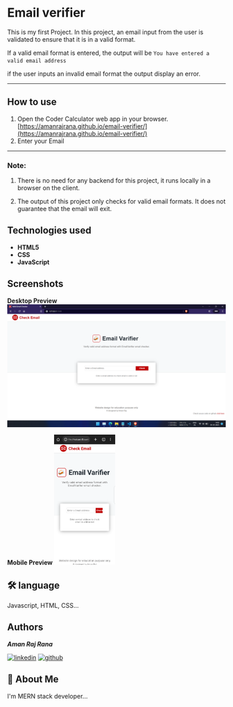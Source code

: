 
# Email verifier  
This is my first Project. In this project, an email input from the user is validated to ensure that it is in a valid format.

If a valid email format is entered, the output will be `You have entered a valid email address`

if the user inputs an invalid email format the output display an error.

---
## How to use

1. Open the Coder Calculator web app in your browser. [https://amanrajrana.github.io/email-verifier/](https://amanrajrana.github.io/email-verifier/)
2. Enter your Email

---


### Note:
1. There is no need for any backend for this project, it runs locally in a browser on the client.

2. The output of this project only checks for valid email formats. It does not guarantee that the email will exit.

## Technologies used
- **HTML5**
- **CSS**
- **JavaScript** 




## Screenshots
**Desktop Preview**
![App Screenshot](image/Screenshot/Screenshot-1.png)

**Mobile Preview**
<img src="image/Screenshot/Screenshot-2.png" height="300" alt="desktop-view">


## 🛠 language
Javascript, HTML, CSS...


## Authors
**_Aman Raj Rana_**

[![linkedin](https://img.shields.io/badge/linkedin-0A66C2?style=for-the-badge&logo=linkedin&logoColor=white)](https://www.linkedin.com/in/amanrajrana)
[![github](https://img.shields.io/badge/github-000000?style=for-the-badge&logo=github&logoColor=white)](https://github.com/amanrajrana)

## 🚀 About Me
I'm MERN stack developer...

